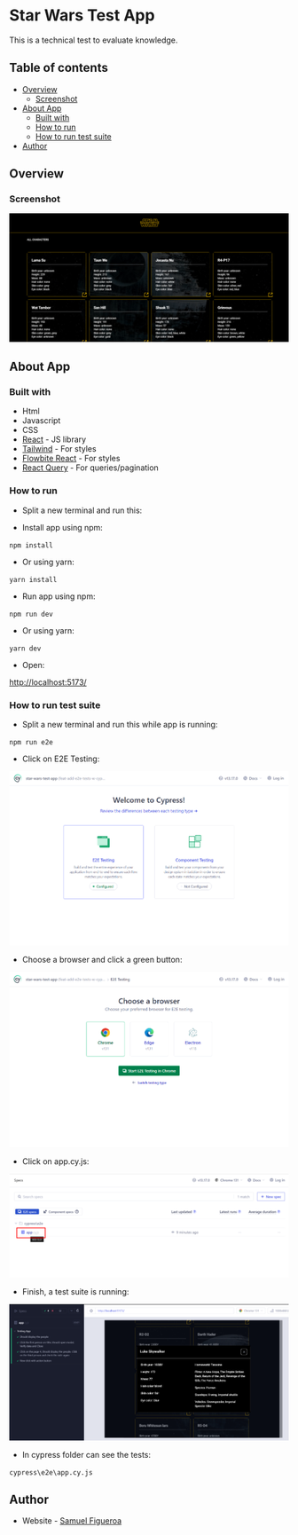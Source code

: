 # Star Wars Test App

This is a technical test to evaluate knowledge.

## Table of contents

- [Overview](#overview)
  - [Screenshot](#screenshot)
- [About App](#about-app)
  - [Built with](#built-with)
  - [How to run](#how-to-run)
  - [How to run test suite](#how-to-run-test-suite)
- [Author](#author)

## Overview

### Screenshot

![](./screenshot_desktop.png)

## About App

### Built with

- Html
- Javascript
- CSS
- [React](https://reactjs.org/) - JS library
- [Tailwind](https://tailwindcss.com/) - For styles
- [Flowbite React](https://www.flowbite-react.com/) - For styles
- [React Query](https://tanstack.com/query/v5) - For queries/pagination

### How to run

* Split a new terminal and run this:

* Install app using npm:

`npm install`

* Or using yarn:

`yarn install`

* Run app using npm:

`npm run dev`

* Or using yarn:

`yarn dev`

* Open: 

[http://localhost:5173/](http://localhost:5173/)

### How to run test suite

* Split a new terminal and run this while app is running:

`npm run e2e`

* Click on E2E Testing:

![](./e2e_step1.png)

* Choose a browser and click a green button:

![](./e2e_step2.png)

* Click on app.cy.js:

![](./e2e_step3.png)

* Finish, a test suite is running:

![](./e2e_step4.png)

* In cypress folder can see the tests:

`cypress\e2e\app.cy.js`

## Author

- Website - [Samuel Figueroa](https://sfweb.netlify.app/)